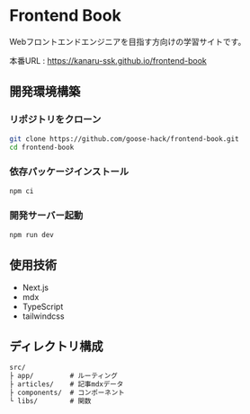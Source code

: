 # Frontend Book

Webフロントエンドエンジニアを目指す方向けの学習サイトです。

本番URL : https://kanaru-ssk.github.io/frontend-book

## 開発環境構築

### リポジトリをクローン

```bash
git clone https://github.com/goose-hack/frontend-book.git
cd frontend-book
```

### 依存パッケージインストール

```bash
npm ci
```

### 開発サーバー起動

```bash
npm run dev
```

## 使用技術

- Next.js
- mdx
- TypeScript
- tailwindcss

## ディレクトリ構成

```txt
src/
├ app/         # ルーティング
├ articles/    # 記事mdxデータ
├ components/  # コンポーネント
└ libs/        # 関数
```
